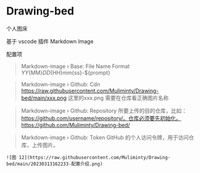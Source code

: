 # Drawing-bed

个人图床 

基于 vscode 插件 Markdown Image

配置项

> Markdown-image › Base: File Name Format
> ${YY}${MM}${DD}${HH}${mm}${ss}-${prompt}


> Markdown-image › Github: Cdn
> https://raw.githubusercontent.com/Muliminty/Drawing-bed/main/xxx.png
> 这里的xxx.png 需要在仓库看正确图片名称

> Markdown-image › Github: Repository
> 所要上传的目的仓库，比如：https://github.com/username/repository/。仓库必须要先初始化。
> https://github.com/Muliminty/Drawing-bed/

> Markdown-image › Github: Token
> GitHub 的个人访问令牌，用于访问仓库，上传图片。

```
![图 12](https://raw.githubusercontent.com/Muliminty/Drawing-bed/main/20230313162233-配置介绍.png)  
```

